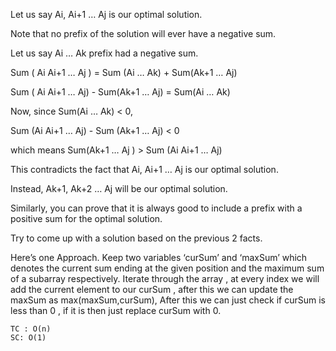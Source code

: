 Let us say Ai, Ai+1 … Aj is our optimal solution.

Note that no prefix of the solution will ever have a negative sum.

Let us say Ai … Ak prefix had a negative sum.

Sum ( Ai Ai+1 … Aj ) = Sum (Ai … Ak) + Sum(Ak+1 … Aj)

Sum ( Ai Ai+1 … Aj) - Sum(Ak+1 … Aj) = Sum(Ai … Ak)

Now, since Sum(Ai … Ak) < 0,

Sum (Ai Ai+1 … Aj) - Sum (Ak+1 … Aj) < 0

which means Sum(Ak+1 … Aj ) > Sum (Ai Ai+1 … Aj)

This contradicts the fact that Ai, Ai+1 … Aj is our optimal solution.

Instead, Ak+1, Ak+2 … Aj will be our optimal solution.

Similarly, you can prove that it is always good to include a prefix with a positive sum for the optimal solution.

Try to come up with a solution based on the previous 2 facts.

Here’s one Approach.
Keep two variables ‘curSum’ and ‘maxSum’ which denotes the current sum ending at the given position and the maximum sum of a subarray respectively.
Iterate through the array , at every index we will add the current element to our curSum , after this we can update the maxSum as max(maxSum,curSum), After this we can just check if curSum is less than 0 , if it is then just replace curSum with 0.

    TC : O(n)
    SC: O(1)